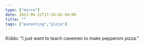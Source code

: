 ```yaml
---
type: ["micro"]
date: 2023-06-22T17:34:02-04:00
title: ""
tags: ["parenting","pizza"]
---
```

Kiddo: "I just want to teach cavemen to make pepperoni pizza."
